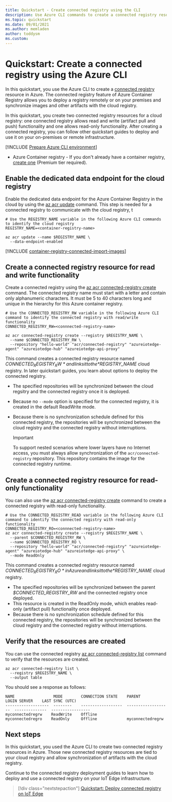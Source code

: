 ```yaml
---
title: Quickstart - Create connected registry using the CLI
description: Use Azure CLI commands to create a connected registry resource.
ms.topic: quickstart
ms.date: 09/01/2021
ms.author: memladen
author: toddysm
ms.custom:
---
```


# Quickstart: Create a connected registry using the Azure CLI

In this quickstart, you use the Azure CLI to create a [connected registry](intro-connected-registry.md) resource in Azure. The connected registry feature of Azure Container Registry allows you to deploy a registry remotely or on your premises and synchronize images and other artifacts with the cloud registry. 

In this quickstart, you create two connected registry resources for a cloud registry: one connected registry allows read and write (artifact pull and push) functionality and one allows read-only functionality. After creating a connected registry, you can follow other quickstart guides to deploy and use it on your on-premises or remote infrastructure.

[!INCLUDE [Prepare Azure CLI environment](../../includes/azure-cli-prepare-your-environment.md)]

* Azure Container registry - If you don't already have a container registry, [create one](container-registry-get-started-azure-cli.md) (Premium tier required). 

## Enable the dedicated data endpoint for the cloud registry

Enable the dedicated data endpoint for the Azure Container Registry in the cloud by using the [az acr update][az-acr-update] command. This step is needed for a connected registry to communicate with the cloud registry, t

```azurecli
# Use the REGISTRY_NAME variable in the following Azure CLI commands to identify the cloud registry
REGISTRY_NAME=<container-registry-name>

az acr update --name $REGISTRY_NAME \
  --data-endpoint-enabled
```

[!INCLUDE [container-registry-connected-import-images](../../includes/container-registry-connected-import-images.md)]

## Create a connected registry resource for read and write functionality

Create a connected registry using the [az acr connected-registry create][az-acr-connected-registry-create] command. The connected registry name must start with a letter and contain only alphanumeric characters. It must be 5 to 40 characters long and unique in the hierarchy for this Azure container registry.

```azurecli
# Use the CONNECTED_REGISTRY_RW variable in the following Azure CLI command to identify the connected registry with read/write functionality
CONNECTED_REGISTRY_RW=<connnected-registry-name>

az acr connected-registry create --registry $REGISTRY_NAME \
  --name $CONNECTED_REGISTRY_RW \
  --repository "hello-world" "acr/connected-registry" "azureiotedge-agent" "azureiotedge-hub" "azureiotedge-api-proxy"
```

This command creates a connected registry resource named *$CONNECTED_REGISTRY_RW* and links it to the *$REGISTRY_NAME* cloud registry. In later quickstart guides, you learn about options to deploy the connected registry. 
* The specified repositories will be synchronized between the cloud regsitry and the connected registry once it is deployed. 
* Because no `--mode` option is specified for the connected registry, it is created in the default ReadWrite mode. 
* Because there is no synchronization schedule defined for this connected registry, the repositories will be synchronized between the cloud registry and the connected registry without interruptions.

  > [!IMPORTANT]
  > To support nested scenarios where lower layers have no Internet access, you must always allow synchronization of the `acr/connected-registry` repository. This repository contains the image for the connected registry runtime.

## Create a connected registry resource for read-only functionality

You can also use the [az acr connected-registry create][az-acr-connected-registry-create] command to create a connected registry with read-only functionality. 

```azurecli
# Use the CONNECTED_REGISTRY_READ variable in the following Azure CLI command to identify the connected registry with read-only functionality
CONNECTED_REGISTRY_RO=<connnected-registry-name>
az acr connected-registry create --registry $REGISTRY_NAME \
  --parent $CONNECTED_REGISTRY_RW \
  --name $CONNECTED_REGISTRY_RO \
  --repository "hello-world" "acr/connected-registry" "azureiotedge-agent" "azureiotedge-hub" "azureiotedge-api-proxy" \
  --mode ReadOnly
```

This command creates a connected registry resource named *$CONNECTED_REGISTRY_RO* in Azure and links it to the *$REGISTRY_NAME* cloud registry. 
* The specified repositories will be synchronized between the parent *$CONNECTED_REGISTRY_RW* and the connected registry once deployed.
* This resource is created in the ReadOnly mode, which enables read-only (artifact pull) functionality once deployed. 
* Because there is no synchronization schedule defined for this connected registry, the repositories will be synchronized between the cloud registry and the connected registry without interruptions.

## Verify that the resources are created

You can use the connected registry [az acr connected-registry list][az-acr-connected-registry-list] command to verify that the resources are created. 

```azurecli
az acr connected-registry list \
  --registry $REGISTRY_NAME \
  --output table
```

You should see a response as follows:

```
NAME                 MODE        CONNECTION STATE    PARENT               LOGIN SERVER    LAST SYNC (UTC)
-------------------  --------    ------------------  -------------------  --------------  -----------------
myconnectedregrw    ReadWrite    Offline
myconnectedregro    ReadOnly     Offline             myconnectedregrw
```

## Next steps

In this quickstart, you used the Azure CLI to create two connected registry resources in Azure. Those new connected registry resources are tied to your cloud registry and allow synchronization of artifacts with the cloud registry.

Continue to the connected registry deployment guides to learn how to deploy and use a connected registry on your IoT Edge infrastructure.

> [!div class="nextstepaction"]
> [Quickstart: Deploy connected registry on IoT Edge][quickstart-deploy-connected-registry-iot-edge-cli]

<!-- LINKS - internal -->
[az-acr-connected-registry-create]: /cli/azure/acr/connected-registry#az_acr_connected_registry_create
[az-acr-connected-registry-list]: /cli/azure/acr/connected-registry#az_acr_connected_registry_list
[az-acr-create]: /cli/azure/acr#az_acr_create
[az-acr-update]: /cli/azure/acr#az_acr_update
[az-acr-import]: /cli/azure/acr#az_acr_import
[az-group-create]: /cli/azure/group#az_group_create
[container-registry-intro]: container-registry-intro.md
[container-registry-skus]: container-registry-skus.md
[quickstart-deploy-connected-registry-iot-edge-cli]: quickstart-deploy-connected-registry-iot-edge-cli.md
